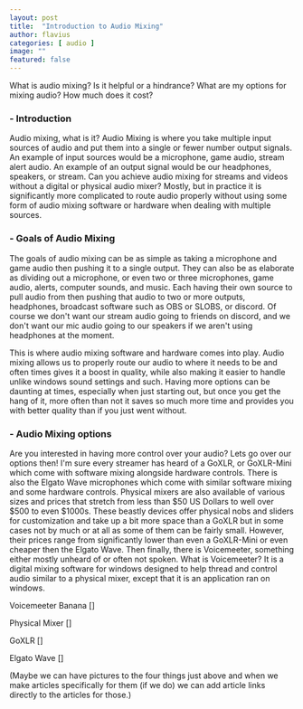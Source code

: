 ```yaml
---
layout: post
title:  "Introduction to Audio Mixing"
author: flavius
categories: [ audio ]
image: ""
featured: false
---
```

What is audio mixing? Is it helpful or a hindrance? What are my options for mixing audio?
How much does it cost?

### - Introduction

Audio mixing, what is it? Audio Mixing is where you take multiple input sources of audio and put them into a single or fewer number output signals. An example of input sources would be a microphone, game audio, stream alert audio. An example of an output signal would be our headphones, speakers, or stream. Can you achieve audio mixing for streams and videos without a digital or physical audio mixer? Mostly, but in practice it is significantly more complicated to route audio properly without using some form of audio mixing software or hardware when dealing with multiple sources.

### - Goals of Audio Mixing

The goals of audio mixing can be as simple as taking a microphone and game audio then pushing it to a single output. They can also be as elaborate as dividing out a microphone, or even two or three microphones, game audio, alerts, computer sounds, and music. Each having their own source to pull audio from then pushing that audio to two or more outputs, headphones, broadcast software such as OBS or SLOBS, or discord. Of course we don't want our stream audio going to friends on discord, and we don't want our mic audio going to our speakers if we aren't using headphones at the moment.

This is where audio mixing software and hardware comes into play. Audio mixing allows us to properly route our audio to where it needs to be and often times gives it a boost in quality, while also making it easier to handle unlike windows sound settings and such. Having more options can be daunting at times, especially when just starting out, but once you get the hang of it, more often than not it saves so much more time and provides you with better quality than if you just went without.

### - Audio Mixing options

Are you interested in having more control over your audio? Lets go over our options then! I'm sure every streamer has heard of a GoXLR, or GoXLR-Mini which come with software mixing alongside hardware controls. There is also the Elgato Wave microphones which come with similar software mixing and some hardware controls. Physical mixers are also available of various sizes and prices that stretch from less than $50 US Dollars to well over $500 to even $1000s. These beastly devices offer physical nobs and sliders for customization and take up a bit more space than a GoXLR but in some cases not by much or at all as some of them can be fairly small. However, their prices range from significantly lower than even a GoXLR-Mini or even cheaper then the Elgato Wave. Then finally, there is Voicemeeter, something either mostly unheard of or often not spoken. What is Voicemeeter? It is a digital mixing software for windows designed to help thread and control audio similar to a physical mixer, except that it is an application ran on windows.

Voicemeeter Banana []

Physical Mixer []

GoXLR []

Elgato Wave []

(Maybe we can have pictures to the four things just above and when we make articles specifically for them (if we do) we can add article links directly to the articles for those.)
